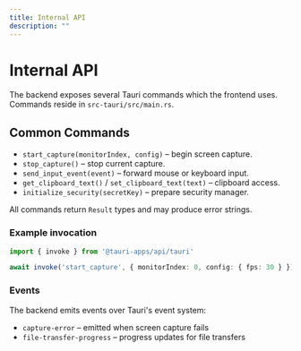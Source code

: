 ```yaml
---
title: Internal API
description: ""
---
```

# Internal API

The backend exposes several Tauri commands which the frontend uses. Commands reside in `src-tauri/src/main.rs`.

## Common Commands
- `start_capture(monitorIndex, config)` – begin screen capture.
- `stop_capture()` – stop current capture.
- `send_input_event(event)` – forward mouse or keyboard input.
- `get_clipboard_text()` / `set_clipboard_text(text)` – clipboard access.
- `initialize_security(secretKey)` – prepare security manager.

All commands return `Result` types and may produce error strings.

### Example invocation

```ts
import { invoke } from '@tauri-apps/api/tauri'

await invoke('start_capture', { monitorIndex: 0, config: { fps: 30 } })
```

### Events

The backend emits events over Tauri's event system:

- `capture-error` – emitted when screen capture fails
- `file-transfer-progress` – progress updates for file transfers
